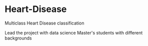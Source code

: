 # Heart-Disease
Multiclass Heart Disease classification

Lead the project with data science Master's students with different backgrounds
